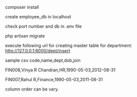 composer install

create employee_db in localhost

check port number and db in .env file

php artisan migrate

execute following url for creating master table for department: http://127.0.0.1:8000/dept/insert   

sample csv
code,name,dept,dob,join

FIN008,Vinya R Chandran,HR,1990-05-03,2012-08-31

FIN007,Rahul R,Finance,1990-05-03,2011-08-31

column order can be vary.